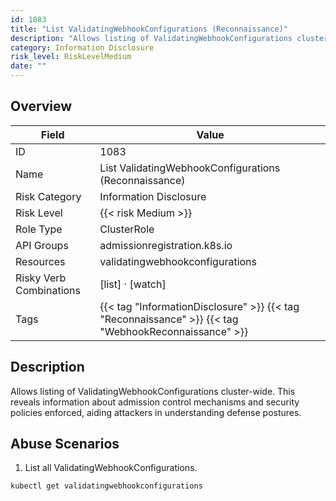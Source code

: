 ```yaml
---
id: 1083
title: "List ValidatingWebhookConfigurations (Reconnaissance)"
description: "Allows listing of ValidatingWebhookConfigurations cluster-wide. This reveals information about admission control mechanisms and security policies enforced, aiding attackers in understanding defense postures."
category: Information Disclosure
risk_level: RiskLevelMedium
date: ""
---
```


## Overview

| Field                   | Value                                                                                                |
| ----------------------- | ---------------------------------------------------------------------------------------------------- |
| ID                      | 1083                                                                                                 |
| Name                    | List ValidatingWebhookConfigurations (Reconnaissance)                                                |
| Risk Category           | Information Disclosure                                                                               |
| Risk Level              | {{< risk Medium >}}                                                                                  |
| Role Type               | ClusterRole                                                                                          |
| API Groups              | admissionregistration.k8s.io                                                                         |
| Resources               | validatingwebhookconfigurations                                                                      |
| Risky Verb Combinations | [list] · [watch]                                                                                     |
| Tags                    | {{< tag "InformationDisclosure" >}} {{< tag "Reconnaissance" >}} {{< tag "WebhookReconnaissance" >}} |

## Description

Allows listing of ValidatingWebhookConfigurations cluster-wide. This reveals information about admission control mechanisms and security policies enforced, aiding attackers in understanding defense postures.

## Abuse Scenarios

1. List all ValidatingWebhookConfigurations.

```bash
kubectl get validatingwebhookconfigurations

```
